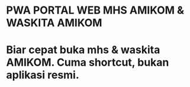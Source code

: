 # PWA PORTAL WEB MHS AMIKOM & WASKITA AMIKOM
# Biar cepat buka mhs & waskita AMIKOM. Cuma shortcut, bukan aplikasi resmi.
